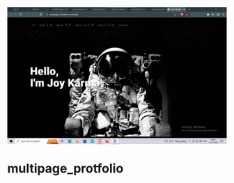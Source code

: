 <div align="center">
<img hight="300" width="700" alt="GIF" align="center" src="./assets/images/banner_protfolio_web.png">
</div>

# multipage_protfolio